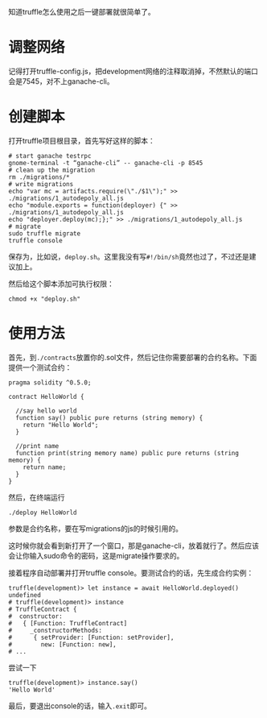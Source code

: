 知道truffle怎么使用之后一键部署就很简单了。

# 调整网络
记得打开truffle-config.js，把development网络的注释取消掉，不然默认的端口会是7545，对不上ganache-cli。

# 创建脚本
打开truffle项目根目录，首先写好这样的脚本：
```
# start ganache testrpc
gnome-terminal -t “ganache-cli” -- ganache-cli -p 8545 
# clean up the migration
rm ./migrations/* 
# write migrations
echo "var mc = artifacts.require(\"./$1\");" >> ./migrations/1_autodepoly_all.js
echo "module.exports = function(deployer) {" >> ./migrations/1_autodepoly_all.js
echo "deployer.deploy(mc);};" >> ./migrations/1_autodepoly_all.js
# migrate
sudo truffle migrate
truffle console
```
保存为，比如说，`deploy.sh`。这里我没有写`#!/bin/sh`竟然也过了，不过还是建议加上。

然后给这个脚本添加可执行权限：
```
chmod +x "deploy.sh"
```

# 使用方法
首先，到`./contracts`放置你的.sol文件，然后记住你需要部署的合约名称。下面提供一个测试合约：
```
pragma solidity ^0.5.0;

contract HelloWorld {

  //say hello world
  function say() public pure returns (string memory) {
    return "Hello World";
  }

  //print name
  function print(string memory name) public pure returns (string memory) {
    return name;
  }
}
```

然后，在终端运行
```
./deploy HelloWorld
```
参数是合约名称，要在写migrations的js的时候引用的。

这时候你就会看到新打开了一个窗口，那是ganache-cli，放着就行了。然后应该会让你输入sudo命令的密码，这是migrate操作要求的。

接着程序自动部署并打开truffle console。要测试合约的话，先生成合约实例：
```
truffle(development)> let instance = await HelloWorld.deployed()
undefined
# truffle(development)> instance
# TruffleContract {
#  constructor: 
#   { [Function: TruffleContract]
#     _constructorMethods: 
#      { setProvider: [Function: setProvider],
#        new: [Function: new],
# ...
```

尝试一下
```
truffle(development)> instance.say()
'Hello World'
```

最后，要退出console的话，输入`.exit`即可。
